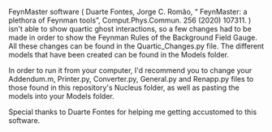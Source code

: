 FeynMaster software ( Duarte Fontes, Jorge C. Romão, “ FeynMaster: a plethora of Feynman tools”, Comput.Phys.Commun. 256 (2020) 107311. ) isn't able to show quartic ghost interactions, so a few changes had to be made in order to show the Feynman Rules of the Background Field Gauge. All these changes can be found in the Quartic_Changes.py file. The different models that have been created can be found in the Models folder.


In order to run it from your computer, I'd recommend you to change your Addendum.m, Printer.py, Converter.py, General.py and Renapp.py files to those found in this repository's Nucleus folder, as well as pasting the models into your Models folder.

Special thanks to Duarte Fontes for helping me getting accustomed to this software.
